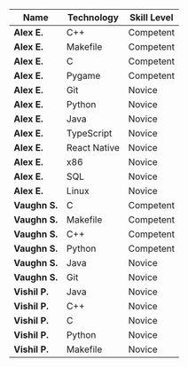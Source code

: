 | Name     | Technology   | Skill Level |
|----------|--------------|-------------|
| **Alex E.** | C++          | Competent   |
| **Alex E.** | Makefile     | Competent   |
| **Alex E.** | C            | Competent   |
| **Alex E.** | Pygame       | Competent   |
| **Alex E.** | Git          | Novice      |
| **Alex E.** | Python       | Novice      |
| **Alex E.** | Java         | Novice      |
| **Alex E.** | TypeScript   | Novice      |
| **Alex E.** | React Native | Novice      |
| **Alex E.** | x86          | Novice      |
| **Alex E.** | SQL          | Novice      |
| **Alex E.** | Linux        | Novice      |
| **Vaughn S.** | C          | Competent   |
| **Vaughn S.** | Makefile   | Competent   |
| **Vaughn S.** | C++        | Competent   |
| **Vaughn S.** | Python     | Competent   |
| **Vaughn S.** | Java       | Novice      |
| **Vaughn S.** | Git        | Novice      |
| **Vishil P.** | Java       | Novice      |
| **Vishil P.** | C++        | Novice      |
| **Vishil P.** | C          | Novice      |
| **Vishil P.** | Python     | Novice      |
| **Vishil P.** | Makefile   | Novice      |
